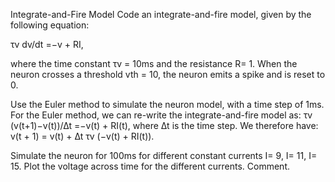 Integrate-and-Fire Model
Code an integrate-and-fire model, given by the following equation: 

τv dv/dt =−v + RI,

where the time constant τv = 10ms and the resistance R= 1. When the neuron crosses a threshold
vth = 10, the neuron emits a spike and is reset to 0.

Use the Euler method to simulate the neuron model, with a time step of 1ms. For the Euler
method, we can re-write the integrate-and-fire model as: 
τv (v(t+1)−v(t))/∆t =−v(t) + RI(t), where ∆t is the time step. We therefore have: v(t + 1) = v(t) + ∆t
τv (−v(t) + RI(t)).

Simulate the neuron for 100ms for different constant currents I= 9, I= 11, I= 15. Plot the
voltage across time for the different currents. Comment.
